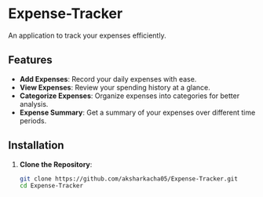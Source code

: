 # Expense-Tracker

An application to track your expenses efficiently.

## Features

- **Add Expenses**: Record your daily expenses with ease.
- **View Expenses**: Review your spending history at a glance.
- **Categorize Expenses**: Organize expenses into categories for better analysis.
- **Expense Summary**: Get a summary of your expenses over different time periods.

## Installation

1. **Clone the Repository**:

   ```bash
   git clone https://github.com/aksharkacha05/Expense-Tracker.git
   cd Expense-Tracker
